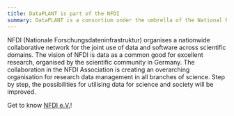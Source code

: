 ```yaml
---
title: DataPLANT is part of the NFDI
summary: DataPLANT is a consortium under the umbrella of the National Research Data Infrastructure (NFDI) dedicated to plant science 
---
```


NFDI (Nationale Forschungsdateninfrastruktur) organises a nationwide collaborative network for the joint use of data and software across scientific domains.
The vision of NFDI is data as a common good for excellent research, organised by the scientific community in Germany.
The collaboration in the NFDI Association is creating an overarching organisation for research data management in all branches of science.
Step by step, the possibilities for utilising data for science and society will be improved.

Get to know [NFDI e.V.](https://www.nfdi.de/?lang=en)!